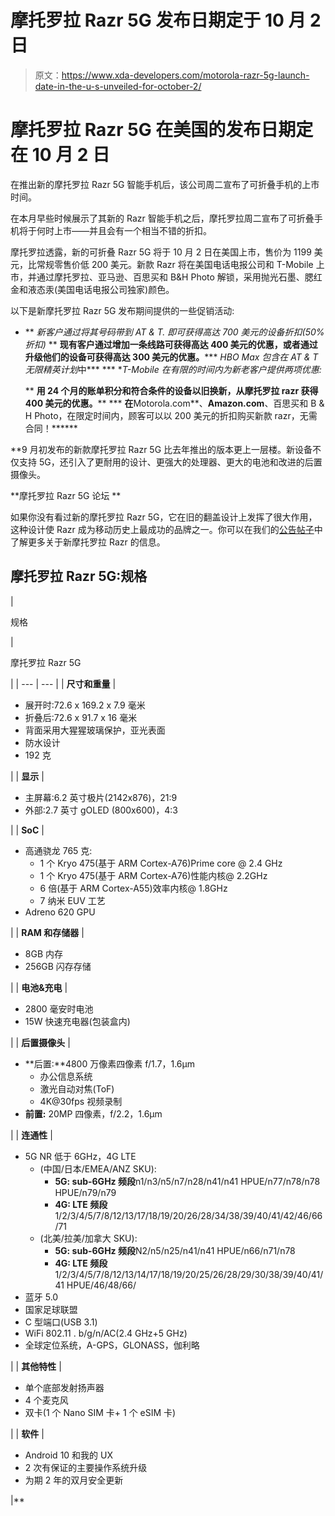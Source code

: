 # 摩托罗拉 Razr 5G 发布日期定于 10 月 2 日

> 原文：<https://www.xda-developers.com/motorola-razr-5g-launch-date-in-the-u-s-unveiled-for-october-2/>

# 摩托罗拉 Razr 5G 在美国的发布日期定在 10 月 2 日

在推出新的摩托罗拉 Razr 5G 智能手机后，该公司周二宣布了可折叠手机的上市时间。

在本月早些时候展示了其新的 Razr 智能手机之后，摩托罗拉周二宣布了可折叠手机将于何时上市——并且会有一个相当不错的折扣。

摩托罗拉透露，新的可折叠 Razr 5G 将于 10 月 2 日在美国上市，售价为 1199 美元，比常规零售价低 200 美元。新款 Razr 将在美国电话电报公司和 T-Mobile 上市，并通过摩托罗拉、亚马逊、百思买和 B&H Photo 解锁，采用抛光石墨、腮红金和液态汞(美国电话电报公司独家)颜色。

以下是新摩托罗拉 Razr 5G 发布期间提供的一些促销活动:

*   **   **新客户通过将其号码带到 AT & T.* 即可获得高达 700 美元的设备折扣(50%折扣)*
    **   **现有客户通过增加一条线路可获得高达 400 美元的优惠，或者通过升级他们的设备可获得高达 300 美元的优惠。*****   *HBO Max 包含在 AT & T 无限精英计划*中*** 
***   **T-Mobile 在有限的时间内为新老客户提供两项优惠:*

    **   **用 24 个月的账单积分和符合条件的设备以旧换新，从摩托罗拉 razr 获得 400 美元的优惠。**** ***   **在**Motorola.com**、**Amazon.com**、百思买和 B & H Photo，在限定时间内，顾客可以以 200 美元的折扣购买新款 razr，无需合同！******

 **9 月初发布的新款摩托罗拉 Razr 5G 比去年推出的版本更上一层楼。新设备不仅支持 5G，还引入了更耐用的设计、更强大的处理器、更大的电池和改进的后置摄像头。

**摩托罗拉 Razr 5G 论坛 **

如果你没有看过新的摩托罗拉 Razr 5G，它在旧的翻盖设计上发挥了很大作用，这种设计使 Razr 成为移动历史上最成功的品牌之一。你可以在我们的[公告帖子](https://www.xda-developers.com/motorola-razr-5g-specs-features-pricing-availability/)中了解更多关于新摩托罗拉 Razr 的信息。

## 摩托罗拉 Razr 5G:规格

| 

规格

 | 

摩托罗拉 Razr 5G

 |
| --- | --- |
| **尺寸和重量** | 

*   展开时:72.6 x 169.2 x 7.9 毫米
*   折叠后:72.6 x 91.7 x 16 毫米
*   背面采用大猩猩玻璃保护，亚光表面
*   防水设计
*   192 克

 |
| **显示** | 

*   主屏幕:6.2 英寸极片(2142x876)，21:9
*   外部:2.7 英寸 gOLED (800x600)，4:3

 |
| **SoC** | 

*   高通骁龙 765 克:
    *   1 个 Kryo 475(基于 ARM Cortex-A76)Prime core @ 2.4 GHz
    *   1 个 Kryo 475(基于 ARM Cortex-A76)性能内核@ 2.2GHz
    *   6 倍(基于 ARM Cortex-A55)效率内核@ 1.8GHz
    *   7 纳米 EUV 工艺
*   Adreno 620 GPU

 |
| **RAM 和存储器** | 

*   8GB 内存
*   256GB 闪存存储

 |
| **电池&充电** | 

*   2800 毫安时电池
*   15W 快速充电器(包装盒内)

 |
| **后置摄像头** | 

*   **后置:**4800 万像素四像素 f/1.7，1.6μm
    *   办公信息系统
    *   激光自动对焦(ToF)
    *   4K@30fps 视频录制
*   **前置:** 20MP 四像素，f/2.2，1.6μm

 |
| **连通性** | 

*   5G NR 低于 6GHz，4G LTE
    *   (中国/日本/EMEA/ANZ SKU):
        *   **5G: sub-6GHz 频段**n1/n3/n5/n7/n28/n41/n41 HPUE/n77/n78/n78 HPUE/n79/n79
        *   **4G: LTE 频段**1/2/3/4/5/7/8/12/13/17/18/19/20/26/28/34/38/39/40/41/42/46/66/71
    *   (北美/拉美/加拿大 SKU):
        *   **5G: sub-6GHz 频段**N2/n5/n25/n41/n41 HPUE/n66/n71/n78
        *   **4G: LTE 频段**1/2/3/4/5/7/8/12/13/14/17/18/19/20/25/26/28/29/30/38/39/40/41/41 HPUE/46/48/66/
*   蓝牙 5.0
*   国家足球联盟
*   C 型端口(USB 3.1)
*   WiFi 802.11 . b/g/n/AC(2.4 GHz+5 GHz)
*   全球定位系统，A-GPS，GLONASS，伽利略

 |
| **其他特性** | 

*   单个底部发射扬声器
*   4 个麦克风
*   双卡(1 个 Nano SIM 卡+ 1 个 eSIM 卡)

 |
| **软件** | 

*   Android 10 和我的 UX
*   2 次有保证的主要操作系统升级
*   为期 2 年的双月安全更新

 |**